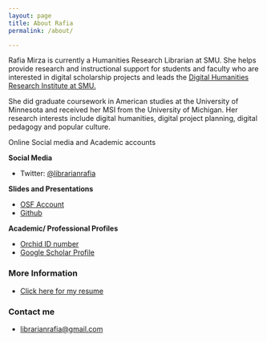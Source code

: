 ```yaml
---
layout: page
title: About Rafia
permalink: /about/

---
```

Rafia Mirza is currently a Humanities Research Librarian at SMU. She helps provide research and instructional support for students and faculty who are interested in digital scholarship projects and leads the [Digital Humanities Research Institute at SMU.](www.smu.edu/dhri)

She did graduate coursework in American studies at the University of Minnesota and received her MSI from the University of Michigan. Her research interests include digital humanities, digital project planning, digital pedagogy and popular culture.

Online Social media and Academic accounts

<b>Social Media</b>
* Twitter: [@librarianrafia](https://twitter.com/LibrarianRafia)

<b>Slides and Presentations</b>
* [OSF Account](https://osf.io/7bp5p/)
* [Github](https://github.com/librarianrafia)

<b>Academic/ Professional Profiles</b> 
* [Orchid ID number](http://orcid.org/0000-0002-0109-7209)
* [Google Scholar Profile](http://scholar.google.com/citations?user=ritomzMAAAAJ_)


### More Information
 * <a href="https://rafiamirzasite.wordpress.com/">Click here for my resume</a> 


### Contact me

* [librarianrafia@gmail.com](mailto:librarianrafia@gmail.com)